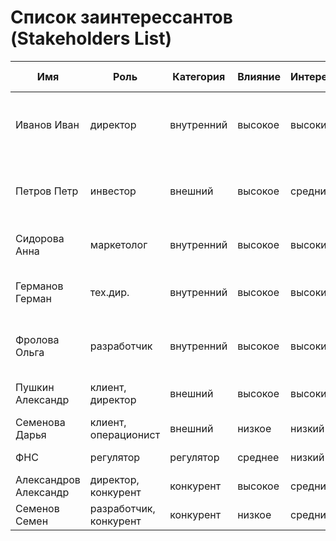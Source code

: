 # Список заинтерессантов (Stakeholders List)

| Имя                   | Роль                   | Категория  | Влияние | Интерес | Интересы                                       | Контакты                  | Частота контактов | Дополнительно                                             |
|-----------------------|------------------------|------------|---------|---------|------------------------------------------------|---------------------------|-------------------|-----------------------------------------------------------|
| Иванов Иван           | директор               | внутренний | высокое | высокий | состояние проекта, сроки, проблемы, зп         | invanov@email.dom         | ежедневно         |                                                           |
| Петров Петр           | инвестор               | внешний    | высокое | средний | бюджет, расходы, сроки завершения, окупаемость | +7 111 111 11111          | еженедельно       |                                                           |
| Сидорова Анна         | маркетолог             | внутренний | высокое | высокий | разработка, бюджет, сроки, зп                  | telegram: @SidorovaAnna   | ежедневно         |                                                           |
| Германов Герман       | тех.дир.               | внутренний | высокое | высокий | маркетинг, бюджет, требования, зп              | germanov@email.dom        | ежедневно         |                                                           |
| Фролова Ольга         | разработчик            | внутренний | высокое | высокий | маркетинг, архитектура, требования, зп         | olka_frol@email.dom       | ежедневно         |                                                           |
| Пушкин Александр      | клиент, директор       | внешний    | высокое | высокий | сроки, функции, стоимость                      | pushkin@client.dom        | еженедельно       |                                                           |
| Семенова Дарья        | клиент, операционист   | внешний    | низкое  | низкий  | функции                                        | semenova@client.dom       | нет               |                                                           |
| ФНС                   | регулятор              | регулятор  | среднее | низкий  | оплата налогов                                 | https://www.nalog.gov.ru/ | ежеквартально     |                                                           |
| Александров Александр | директор, конкурент    | конкурент  | высокое | средний | захват рынка                                   |                           | нет               |                                                           |
| Семенов Семен         | разработчик, конкурент | конкурент  | низкое  | средний | повышение зп                                   |                           | нет               |                                                           |
